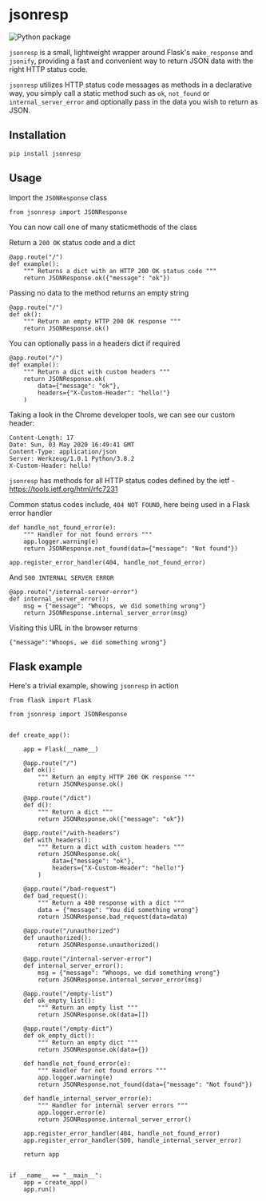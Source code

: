 # jsonresp

![Python package](https://github.com/Julian-Nash/jsonresp/workflows/Python%20package/badge.svg?branch=master)

`jsonresp` is a small, lightweight wrapper around Flask's `make_response` and `jsonify`, providing a fast and convenient
way to return JSON data with the right HTTP status code.

`jsonresp` utilizes HTTP status code messages as methods in a declarative way, you simply call a static method 
such as `ok`, `not_found` or `internal_server_error` and optionally pass in the data you wish to return as JSON.

## Installation

```shell script
pip install jsonresp
```

## Usage

Import the `JSONResponse` class

```py3
from jsonresp import JSONResponse
```

You can now call one of many staticmethods of the class

Return a `200 OK` status code and a dict

```py3
@app.route("/")
def example():
    """ Returns a dict with an HTTP 200 OK status code """
    return JSONResponse.ok({"message": "ok"})
```

Passing no data to the method returns an empty string

```py3
@app.route("/")
def ok():
    """ Return an empty HTTP 200 OK response """
    return JSONResponse.ok()
```

You can optionally pass in a headers dict if required

```py3
@app.route("/")
def example():
    """ Return a dict with custom headers """
    return JSONResponse.ok(
        data={"message": "ok"},
        headers={"X-Custom-Header": "hello!"}
    )
```

Taking a look in the Chrome developer tools, we can see our custom header:

```shell script
Content-Length: 17
Date: Sun, 03 May 2020 16:49:41 GMT
Content-Type: application/json
Server: Werkzeug/1.0.1 Python/3.8.2
X-Custom-Header: hello!
```

`jsonresp` has methods for all HTTP status codes defined by the ietf - https://tools.ietf.org/html/rfc7231

Common status codes include, `404 NOT FOUND`, here being used in a Flask error handler

```py3
def handle_not_found_error(e):
    """ Handler for not found errors """
    app.logger.warning(e)
    return JSONResponse.not_found(data={"message": "Not found"})

app.register_error_handler(404, handle_not_found_error)
```

And `500 INTERNAL SERVER ERROR`

```py3
@app.route("/internal-server-error")
def internal_server_error():
    msg = {"message": "Whoops, we did something wrong"}
    return JSONResponse.internal_server_error(msg)
```

Visiting this URL in the browser returns

```shell script
{"message":"Whoops, we did something wrong"}
```

## Flask example

Here's a trivial example, showing `jsonresp` in action

```py3
from flask import Flask

from jsonresp import JSONResponse


def create_app():

    app = Flask(__name__)

    @app.route("/")
    def ok():
        """ Return an empty HTTP 200 OK response """
        return JSONResponse.ok()

    @app.route("/dict")
    def d():
        """ Return a dict """
        return JSONResponse.ok({"message": "ok"})

    @app.route("/with-headers")
    def with_headers():
        """ Return a dict with custom headers """
        return JSONResponse.ok(
            data={"message": "ok"},
            headers={"X-Custom-Header": "hello!"}
        )

    @app.route("/bad-request")
    def bad_request():
        """ Return a 400 response with a dict """
        data = {"message": "You did something wrong"}
        return JSONResponse.bad_request(data=data)

    @app.route("/unauthorized")
    def unauthorized():
        return JSONResponse.unauthorized()

    @app.route("/internal-server-error")
    def internal_server_error():
        msg = {"message": "Whoops, we did something wrong"}
        return JSONResponse.internal_server_error(msg)

    @app.route("/empty-list")
    def ok_empty_list():
        """ Return an empty list """
        return JSONResponse.ok(data=[])

    @app.route("/empty-dict")
    def ok_empty_dict():
        """ Return an empty dict """
        return JSONResponse.ok(data={})

    def handle_not_found_error(e):
        """ Handler for not found errors """
        app.logger.warning(e)
        return JSONResponse.not_found(data={"message": "Not found"})

    def handle_internal_server_error(e):
        """ Handler for internal server errors """
        app.logger.error(e)
        return JSONResponse.internal_server_error()

    app.register_error_handler(404, handle_not_found_error)
    app.register_error_handler(500, handle_internal_server_error)

    return app


if __name__ == "__main__":
    app = create_app()
    app.run()

```